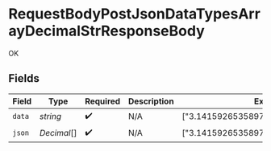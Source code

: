 # RequestBodyPostJsonDataTypesArrayDecimalStrResponseBody

OK


## Fields

| Field                                | Type                                 | Required                             | Description                          | Example                              |
| ------------------------------------ | ------------------------------------ | ------------------------------------ | ------------------------------------ | ------------------------------------ |
| `data`                               | *string*                             | :heavy_check_mark:                   | N/A                                  | ["3.141592653589793438462643383279"] |
| `json`                               | *Decimal*[]                          | :heavy_check_mark:                   | N/A                                  | ["3.141592653589793438462643383279"] |
